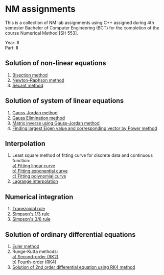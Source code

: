 # NM assignments

This is a collection of NM lab assignments using C++ assigned during 4th semester Bachelor of Computer Engineering (BCT)
for the completion of the course Numerical Method [SH 553].

Year: II<br>
Part: II

## Solution of non-linear equations

<ol>
  <li>
    <a href="./soln-of-nonlinear-eqns/bisection_method.cpp">Bisection method</a>
  </li>
  
  <li>
    <a href="./soln-of-nonlinear-eqns/newton_raphson.cpp">Newton-Raphson method</a>
  </li>

  <li>
    <a href="./soln-of-nonlinear-eqns/secant_method.cpp">Secant method</a>
  </li>
</ol>

## Solution of system of linear equations

<ol>
  <li>
    <a href="./soln-of-system-of-linear-eqns/gauss_jordan.cpp">Gauss-Jordan method</a>
  </li>
  
  <li>
    <a href="./soln-of-system-of-linear-eqns/gauss_elimination.cpp">Gauss Elimination method</a>
  </li>
    
  <li>
    <a href="./soln-of-system-of-linear-eqns/mat_inverse.cpp">Matrix inverse using Gauss-Jordan method</a>
  </li>
    
  <li>
    <a href="./soln-of-system-of-linear-eqns/eigen.cpp">Finding largest Eigen value and corresponding vector by Power method</a>
  </li>
</ol>

## Interpolation

<ol>
  <li>
      Least square method of fitting curve for discrete data and continuous function:<br>
      <a href="./interpolation/curve_fitting_linear.cpp">a) Fitting linear curve</a><br>
      <a href="./interpolation/curve_fitting_exponential.cpp">b) Fitting exponential curve</a><br>
      <a href="./interpolation/curve_fitting_polynomial.cpp">c) Fitting polynomial curve</a>
  </li>
    
  <li>
    <a href="./interpolation/lagrange_interpolation.cpp">Lagrange interpolation</a>
  </li>
</ol>

## Numerical integration

<ol>
  <li>
    <a href="./numerical-integration/trapezoidal.cpp">Trapezoidal rule</a>
  </li>
  
  <li>
    <a href="./numerical-integration/simpson1-3.cpp">Simpson's 1/3 rule</a><br>
  </li>

  <li>
    <a href="./numerical-integration/simpson3-8.cpp">Simpson's 3/8 rule</a>
  </li>
</ol>

## Solution of ordinary differential equations

<ol>
  <li>
    <a href="./soln-of-ordinary-diff-eqns/euler.cpp">Euler method</a>
  </li>
  
  <li>
    Runge-Kutta methods:<br>
    <a href="./soln-of-ordinary-diff-eqns/rk2.cpp">a) Second-order (RK2)</a><br>
    <a href="./soln-of-ordinary-diff-eqns/rk4.cpp">b) Fourth-order (RK4)</a>
  </li>
  
  <li>
    <a href="./soln-of-ordinary-diff-eqns/rk4_2nd_order.cpp">Solution of 2nd order differential equation using RK4 method</a>
  </li>
</ol>
